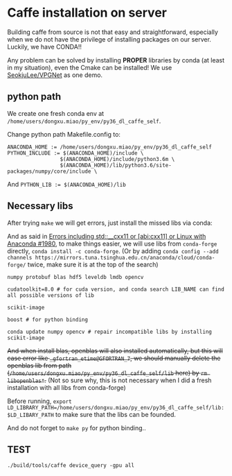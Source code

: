 # Caffe installation on server

Building caffe from source is not that easy and straightforward, especially when we do not have the privilege of installing packages on our server. Luckily, we have CONDA!!

Any problem can be solved by installing **PROPER** libraries by conda (at least in my situation), even the Cmake can be installed! We use [SeokjuLee/VPGNet](https://github.com/SeokjuLee/VPGNet) as one demo.

## python path

We create one fresh conda env at `/home/users/dongxu.miao/py_env/py36_dl_caffe_self`.

Change python path Makefile.config to:

``` vi
ANACONDA_HOME := /home/users/dongxu.miao/py_env/py36_dl_caffe_self
PYTHON_INCLUDE := $(ANACONDA_HOME)/include \
                 $(ANACONDA_HOME)/include/python3.6m \
                 $(ANACONDA_HOME)/lib/python3.6/site-packages/numpy/core/include \
```

And `PYTHON_LIB := $(ANACONDA_HOME)/lib`

## Necessary libs

After trying `make` we will get errors, just install the missed libs via conda:

And as said in [Errors including std::__cxx11 or [abi:cxx11] or Linux with Anaconda #1980](https://github.com/caffe2/caffe2/issues/1980), to make things easier, we will use libs from `conda-forge` directly, `conda install -c conda-forge`. (Or by adding `conda config --add channels https://mirrors.tuna.tsinghua.edu.cn/anaconda/cloud/conda-forge/` twice, make sure it is at the top of the search)

``` vi
numpy protobuf blas hdf5 leveldb lmdb opencv

cudatoolkit=8.0 # for cuda version, and conda search LIB_NAME can find all possible versions of lib

scikit-image

boost # for python binding

conda update numpy opencv # repair incompatible libs by installing scikit-image
```

~~And when install blas, openblas will also installed automatically, but this will case error like `_gfortran_etime@GFORTRAN_7`, we should manually delete the openblas lib from path (`/home/users/dongxu.miao/py_env/py36_dl_caffe_self/lib` here) by `rm libopenblas*`.~~ (Not so sure why, this is not necessary when I did a fresh installation with all libs from conda-forge)

Before running, `export LD_LIBRARY_PATH=/home/users/dongxu.miao/py_env/py36_dl_caffe_self/lib:$LD_LIBARY_PATH` to make sure that the libs can be founded.

And do not forget to `make py` for python binding..

## TEST

``` vi
./build/tools/caffe device_query -gpu all
```
